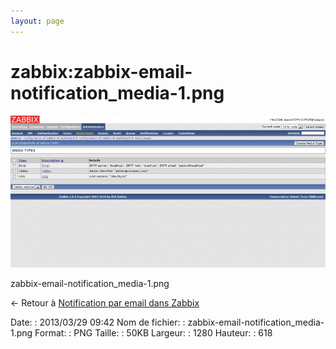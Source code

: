 ```yaml
---
layout: page
---
```


zabbix:zabbix-email-notification\_media-1.png
=============================================

[![zabbix-email-notification\_media-1.png](../../assets/media/zabbix/zabbix-email-notification_media-1.png@cache=&w=900&h=434 "zabbix-email-notification_media-1.png")](../../assets/media/zabbix/zabbix-email-notification_media-1.png@cache= "Afficher le fichier original")

zabbix-email-notification\_media-1.png

← Retour à [Notification par email dans
Zabbix](../../zabbix/zabbix-email-notification.html "zabbix:zabbix-email-notification")

Date:
:   2013/03/29 09:42
Nom de fichier:
:   zabbix-email-notification\_media-1.png
Format:
:   PNG
Taille:
:   50KB
Largeur:
:   1280
Hauteur:
:   618

